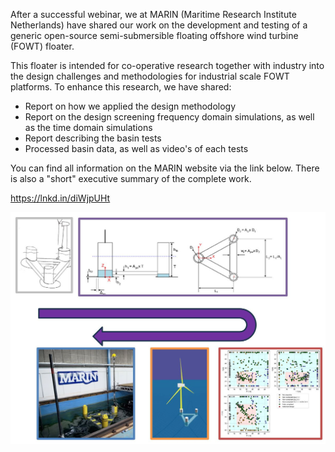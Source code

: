 After a successful webinar, we at MARIN (Maritime Research Institute Netherlands) have shared our work on the development and testing of a generic open-source semi-submersible floating offshore wind turbine (FOWT) floater. 

This floater is intended for co-operative research together with industry into the design challenges and methodologies for industrial scale FOWT platforms. To enhance this research, we have shared:
- Report on how we applied the design methodology
- Report on the design screening frequency domain simulations, as well as the time domain simulations
- Report describing the basin tests
- Processed basin data, as well as video's of each tests

You can find all information on the MARIN website via the link below. There is also a "short" executive summary of the complete work. 

https://lnkd.in/diWjpUHt


![alt text](image.png)